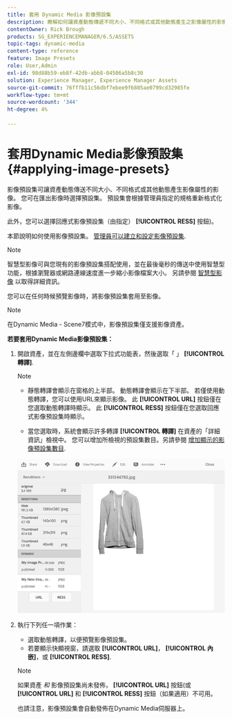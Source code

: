 ```yaml
---
title: 套用 Dynamic Media 影像預設集
description: 瞭解如何讓資產動態傳遞不同大小、不同格式或其他動態產生之影像屬性的影像。
contentOwner: Rick Brough
products: SG_EXPERIENCEMANAGER/6.5/ASSETS
topic-tags: dynamic-media
content-type: reference
feature: Image Presets
role: User,Admin
exl-id: 98d88b59-eb8f-42db-abb8-04506a5b8c30
solution: Experience Manager, Experience Manager Assets
source-git-commit: 76fffb11c56dbf7ebee9f6805ae0799cd32985fe
workflow-type: tm+mt
source-wordcount: '344'
ht-degree: 4%

---
```


# 套用Dynamic Media影像預設集 {#applying-image-presets}

影像預設集可讓資產動態傳送不同大小、不同格式或其他動態產生影像屬性的影像。 您可在匯出影像時選擇預設集。 預設集會根據管理員指定的規格重新格式化影像。

此外，您可以選擇回應式影像預設集（由指定） **[!UICONTROL RESS]** 按鈕)。

本節說明如何使用影像預設集。 [管理員可以建立和設定影像預設集](managing-image-presets.md).

>[!NOTE]
>
>智慧型影像可與您現有的影像預設集搭配使用，並在最後毫秒的傳送中使用智慧型功能，根據瀏覽器或網路連線速度進一步縮小影像檔案大小。 另請參閱 [智慧型影像](imaging-faq.md) 以取得詳細資訊。

您可以在任何時候預覽影像時，將影像預設集套用至影像。

>[!NOTE]
>
>在Dynamic Media - Scene7模式中，影像預設集僅支援影像資產。

**若要套用Dynamic Media影像預設集：**

1. 開啟資產，並在左側邊欄中選取下拉式功能表，然後選取「 」 **[!UICONTROL 轉譯]**.

   >[!NOTE]
   >
   >* 靜態轉譯會顯示在窗格的上半部。 動態轉譯會顯示在下半部。 若僅使用動態轉譯，您可以使用URL來顯示影像。 此 **[!UICONTROL URL]** 按鈕僅在您選取動態轉譯時顯示。 此 **[!UICONTROL RESS]** 按鈕僅在您選取回應式影像預設集時顯示。
   >
   >* 當您選取時，系統會顯示許多轉譯 **[!UICONTROL 轉譯]** 在資產的「詳細資訊」檢視中。 您可以增加所檢視的預設集數目。另請參閱 [增加顯示的影像預設集數目](managing-image-presets.md#increasing-or-decreasing-the-number-of-image-presets-that-display).

   ![chlimage_1-208](assets/chlimage_1-208.png)

1. 執行下列任一項作業：

   * 選取動態轉譯，以便預覽影像預設集。
   * 若要顯示快顯視窗，請選取 **[!UICONTROL URL]**， **[!UICONTROL 內嵌]**，或 **[!UICONTROL RESS]**.

   >[!NOTE]
   >
   >如果資產 *和* 影像預設集尚未發佈， **[!UICONTROL URL]** 按鈕(或 **[!UICONTROL URL]** 和 **[!UICONTROL RESS]** 按鈕（如果適用）不可用。
   >
   >也請注意，影像預設集會自動發佈在Dynamic Media伺服器上。
